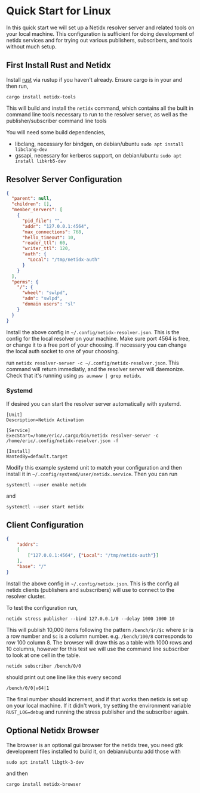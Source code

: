 # Quick Start for Linux

In this quick start we will set up a Netidx resolver server and
related tools on your local machine. This configuration is sufficient
for doing development of netidx services and for trying out various
publishers, subscribers, and tools without much setup.

## First Install Rust and Netidx

Install [rust](https://www.rust-lang.org/tools/install) via rustup if
you haven't already. Ensure cargo is in your and then run,

`cargo install netidx-tools`

This will build and install the `netidx` command, which contains all
the built in command line tools necessary to run to the resolver
server, as well as the publisher/subscriber command line tools

You will need some build dependencies,

- libclang, necessary for bindgen, on debian/ubuntu `sudo apt install libclang-dev`
- gssapi, necessary for kerberos support, on debian/ubuntu `sudo apt install libkrb5-dev`

## Resolver Server Configuration

``` json
{
  "parent": null,
  "children": [],
  "member_servers": [
    {
      "pid_file": "",
      "addr": "127.0.0.1:4564",
      "max_connections": 768,
      "hello_timeout": 10,
      "reader_ttl": 60,
      "writer_ttl": 120,
      "auth": {
        "Local": "/tmp/netidx-auth"
      }
    }
  ],
  "perms": {
    "/": {
      "wheel": "swlpd",
      "adm": "swlpd",
      "domain users": "sl"
    }
  }
}
```

Install the above config in `~/.config/netidx-resolver.json`. This is
the config for the local resolver on your machine. Make sure port 4564
is free, or change it to a free port of your choosing. If necessary
you can change the local auth socket to one of your choosing.

run `netidx resolver-server -c ~/.config/netidx-resolver.json`. This
command will return immediatly, and the resolver server will
daemonize. Check that it's running using `ps auxwww | grep netidx`.

### Systemd

If desired you can start the resolver server automatically with systemd. 

```
[Unit]
Description=Netidx Activation

[Service]
ExecStart=/home/eric/.cargo/bin/netidx resolver-server -c /home/eric/.config/netidx-resolver.json -f

[Install]
WantedBy=default.target
```

Modify this example systemd unit to match your configuration and then
install it in `~/.config/systemd/user/netidx.service`. Then you can run

`systemctl --user enable netidx`

and

`systemctl --user start netidx`

## Client Configuration

``` json
{
    "addrs":
    [
        ["127.0.0.1:4564", {"Local": "/tmp/netidx-auth"}]
    ],
    "base": "/"
}
```

Install the above config in `~/.config/netidx.json`. This is the
config all netidx clients (publishers and subscribers) will use to
connect to the resolver cluster.

To test the configuration run,

`netidx stress publisher --bind 127.0.0.1/0 --delay 1000 1000 10`

This will publish 10,000 items following the pattern `/bench/$r/$c`
where `$r` is a row number and `$c` is a column
number. e.g. `/bench/100/8` corresponds to row 100 column 8. The
browser will draw this as a table with 1000 rows and 10 columns,
however for this test we will use the command line subscriber to look
at one cell in the table.

`netidx subscriber /bench/0/0`

should print out one line like this every second

`/bench/0/0|v64|1`

The final number should increment, and if that works then netidx is
set up on your local machine. If it didn't work, try setting the
environment variable `RUST_LOG=debug` and running the stress publisher
and the subscriber again.

## Optional Netidx Browser

The browser is an optional gui browser for the netidx tree, you need
  gtk development files installed to build it, on debian/ubuntu add those with 

`sudo apt install libgtk-3-dev`

and then

`cargo install netidx-browser`
